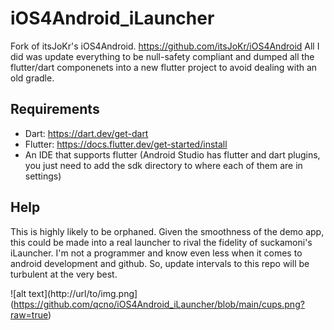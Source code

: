 # iOS4Android_iLauncher
Fork of  itsJoKr's iOS4Android. https://github.com/itsJoKr/iOS4Android
All I did was update everything to be null-safety compliant and dumped all the flutter/dart componenets into a new flutter project to avoid dealing with an old gradle.

## Requirements
- Dart: https://dart.dev/get-dart
- Flutter: https://docs.flutter.dev/get-started/install
- An IDE that supports flutter (Android Studio has flutter and dart plugins, you just need to add the sdk directory to where each of them are in settings)

## Help
This is highly likely to be orphaned.
Given the smoothness of the demo app, this could be made into a real launcher to rival the fidelity of suckamoni's iLauncher.
I'm not a programmer and know even less when it comes to android development and github. So, update intervals to this repo will be turbulent at the very best.

![alt text](http://url/to/img.png](https://github.com/qcno/iOS4Android_iLauncher/blob/main/cups.png?raw=true)
